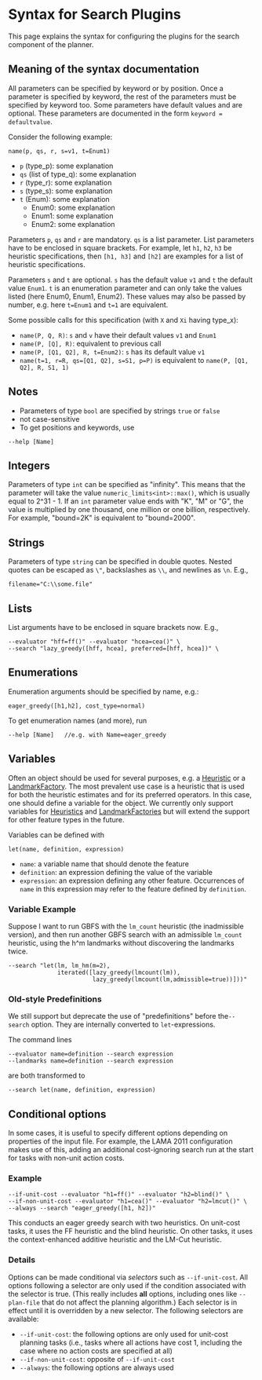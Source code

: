# Syntax for Search Plugins

This page explains the syntax for configuring the plugins for the search
component of the planner. 

## Meaning of the syntax documentation

All parameters can be specified by keyword or by position. Once a parameter is
specified by keyword, the rest of the parameters must be specified by keyword
too. Some parameters have default values and are optional. These parameters are
documented in the form `keyword = defaultvalue`.

Consider the following example:

    name(p, qs, r, s=v1, t=Enum1)

-   `p` (type_p): some explanation
-   `qs` (list of type_q): some explanation
-   `r` (type_r): some explanation
-   `s` (type_s): some explanation
-   `t` (Enum): some explanation
    -   Enum0: some explanation
    -   Enum1: some explanation
    -   Enum2: some explanation

Parameters `p`, `qs` and `r` are mandatory. `qs` is a list parameter. List
parameters have to be enclosed in square brackets. For example, let `h1`, `h2`,
`h3` be heuristic specifications, then `[h1, h3]` and `[h2]` are examples for
a list of heuristic specifications.

Parameters `s` and `t` are optional. `s` has the default value `v1` and `t` the
default value `Enum1`. `t` is an enumeration parameter and can only take the
values listed (here Enum0, Enum1, Enum2). These values may also be passed by
number, e.g. here `t=Enum1` and `t=1` are equivalent.

Some possible calls for this specification (with `X` and `Xi` having type_x):

-   `name(P, Q, R)`: `s` and `v` have their default values `v1` and `Enum1`
-   `name(P, [Q], R)`: equivalent to previous call
-   `name(P, [Q1, Q2], R, t=Enum2)`: `s` has its default value `v1`
-   `name(t=1, r=R, qs=[Q1, Q2], s=S1, p=P)` is equivalent to
    `name(P, [Q1, Q2], R, S1, 1)`

## Notes

-   Parameters of type `bool` are specified by strings `true` or `false`
-   not case-sensitive
-   To get positions and keywords, use

```
--help [Name]
```

## Integers

Parameters of type `int` can be specified as "infinity". This means that the
parameter will take the value `numeric_limits<int>::max()`, which is usually
equal to 2^31 - 1. If an `int` parameter value ends with "K", "M" or "G", the
value is multiplied by one thousand, one million or one billion, respectively.
For example, "bound=2K" is equivalent to "bound=2000".

## Strings

Parameters of type `string` can be specified in double quotes. Nested quotes
can be escaped as `\"`, backslashes as `\\`, and newlines as `\n`. E.g.,

    filename="C:\\some.file"

## Lists

List arguments have to be enclosed in square brackets now. E.g.,

    --evaluator "hff=ff()" --evaluator "hcea=cea()" \
    --search "lazy_greedy([hff, hcea], preferred=[hff, hcea])" \

## Enumerations

Enumeration arguments should be specified by name, e.g.:

    eager_greedy([h1,h2], cost_type=normal)

To get enumeration names (and more), run

    --help [Name]   //e.g. with Name=eager_greedy

## Variables

Often an object should be used for several purposes, e.g. a
[Heuristic](search/Evaluator.md) or a [LandmarkFactory](search/LandmarkFactory.md).
The most prevalent use case is a heuristic that is used for both the heuristic
estimates and for its preferred operators. In this case, one should define
a variable for the object. We currently only support variables for
[Heuristics](search/Evaluator.md) and [LandmarkFactories](search/LandmarkFactory.md)
but will extend the support for other feature types in the future.

Variables can be defined with

    let(name, definition, expression)

-   `name`: a variable name that should denote the feature
-   `definition`: an expression defining the value of the variable
-   `expression`: an expression defining any other feature.
    Occurrences of `name` in this expression may refer to the feature
    defined by `definition`.

### Variable Example

Suppose I want to run GBFS with the `lm_count` heuristic (the inadmissible
version), and then run another GBFS search with an admissible `lm_count`
heuristic, using the h^m landmarks without discovering the landmarks
twice.

    --search "let(lm, lm_hm(m=2), 
                  iterated([lazy_greedy(lmcount(lm)),
                            lazy_greedy(lmcount(lm,admissible=true))]))" 

### Old-style Predefinitions

We still support but deprecate the use of "predefinitions" before the`--search`
option. They are internally converted to `let`-expressions.

The command lines

    --evaluator name=definition --search expression
    --landmarks name=definition --search expression

are both transformed to

    --search let(name, definition, expression)

## Conditional options

In some cases, it is useful to specify different options depending on
properties of the input file. For example, the LAMA 2011 configuration
makes use of this, adding an additional cost-ignoring search run at the
start for tasks with non-unit action costs.

### Example

    --if-unit-cost --evaluator "h1=ff()" --evaluator "h2=blind()" \
    --if-non-unit-cost --evaluator "h1=cea()" --evaluator "h2=lmcut()" \
    --always --search "eager_greedy([h1, h2])"

This conducts an eager greedy search with two heuristics. On unit-cost
tasks, it uses the FF heuristic and the blind heuristic. On other tasks,
it uses the context-enhanced additive heuristic and the LM-Cut
heuristic.

### Details

Options can be made conditional via *selectors* such as
`--if-unit-cost`. All options following a selector are only used if
the condition associated with the selector is true. (This really
includes **all** options, including ones like `--plan-file` that do
not affect the planning algorithm.) Each selector is in effect until it
is overridden by a new selector. The following selectors are available:

-   `--if-unit-cost`: the following options are only used for
    unit-cost planning tasks (i.e., tasks where all actions have cost 1,
    including the case where no action costs are specified at all)
-   `--if-non-unit-cost`: opposite of `--if-unit-cost`
-   `--always`: the following options are always used
